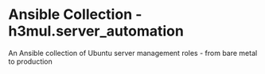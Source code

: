 # Ansible Collection - h3mul.server_automation

An Ansible collection of Ubuntu server management roles - from bare metal to production
